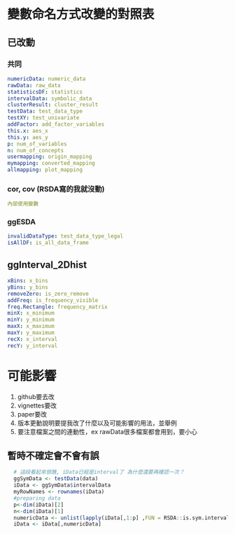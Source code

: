 # 變數命名方式改變的對照表

## 已改動

### 共同

```yaml
numericData: numeric_data
rawData: raw_data
statisticsDF: statistics
intervalData: symbolic_data
clusterResult: cluster_result
testData: test_data_type
testXY: test_univariate
addFactor: add_factor_variables
this.x: aes_x
this.y: aes_y
p: num_of_variables
n: num_of_concepts
usermapping: origin_mapping
mymapping: converted_mapping
allmapping: plot_mapping
```

### cor, cov (RSDA寫的我就沒動)

```yaml
內部使用變數
```

### ggESDA

```yaml
invalidDataType: test_data_type_legal
isAllDF: is_all_data_frame
```

## ggInterval_2Dhist

```yaml
xBins: x_bins
yBins: y_bins
removeZero: is_zero_remove
addFreq: is_frequency_visible
freq.Rectangle: frequency_matrix
minX: x_minimum
minY: y_minimum
maxX: x_maximum
maxY: y_maximum
recX: x_interval
recY: y_interval
```


# 可能影響

1. github要去改
2. vignettes要改
3. paper要改
4. 版本更動說明要提我改了什麼以及可能影響的用法，並舉例
5. 要注意檔案之間的連動性，ex rawData很多檔案都會用到，要小心


## 暫時不確定會不會有誤
```R
  # 這段看起來很醜, iData已經是interval了 為什麼還要再確認一次？
  ggSymData <- testData(data)
  iData <- ggSymData$intervalData
  myRowNames <- rownames(iData)
  #preparing data
  p<-dim(iData)[2]
  n<-dim(iData)[1]
  numericData <- unlist(lapply(iData[,1:p] ,FUN = RSDA::is.sym.interval))
  iData <- iData[,numericData]
  
```




